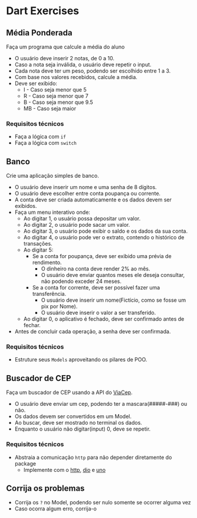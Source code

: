 # Dart Exercises

## Média Ponderada

Faça um programa que calcule a média do aluno

- O usuário deve inserir 2 notas, de 0 a 10.
- Caso a nota seja inválida, o usuário deve repetir o input.
- Cada nota deve ter um peso, podendo ser escolhido entre 1 a 3.
- Com base nos valores recebidos, calcule a média.
- Deve ser exibido:
  - I - Caso seja menor que 5
  - R - Caso seja menor que 7
  - B - Caso seja menor que 9.5
  - MB - Caso seja maior

### Requisitos técnicos

- Faça a lógica com `if`
- Faça a lógica com `switch`

## Banco

Crie uma aplicação simples de banco.

- O usuário deve inserir um nome e uma senha de 8 dígitos.
- O usuário deve escolher entre conta poupança ou corrente.
- A conta deve ser criada automaticamente e os dados devem ser exibidos.
- Faça um menu interativo onde:
  - Ao digitar 1, o usuário possa depositar um valor.
  - Ao digitar 2, o usuário pode sacar um valor.
  - Ao digitar 3, o usuário pode exibir o saldo e os dados da sua conta.
  - Ao digitar 4, o usuário pode ver o extrato, contendo o histórico de transações.
  - Ao digitar 5:
    - Se a conta for poupança, deve ser exibido uma prévia de rendimento.
      - O dinheiro na conta deve render 2% ao mês.
      - O usuário deve enviar quantos meses ele deseja consultar, não podendo exceder 24 meses.
    - Se a conta for corrente, deve ser possível fazer uma transferência.
      - O usuário deve inserir um nome(Fictício, como se fosse um pix por Nome).
      - O usuário deve inserir o valor a ser transferido.
  - Ao digitar 0, o aplicativo é fechado, deve ser confirmado antes de fechar.
- Antes de concluir cada operação, a senha deve ser confirmada.

### Requisitos técnicos

- Estruture seus `Models` aproveitando os pilares de POO.

## Buscador de CEP

Faça um buscador de CEP usando a API do [ViaCep](https://viacep.com.br).

- O usuário deve enviar um cep, podendo ter a mascara(#####-###) ou não.
- Os dados devem ser convertidos em um Model.
- Ao buscar, deve ser mostrado no terminal os dados.
- Enquanto o usuário não digitar(input) 0, deve se repetir.

### Requisitos técnicos

- Abstraia a comunicação `http` para não depender diretamente do package
  - Implemente com o [http](https://pub.dev/packages/http), [dio](https://pub.dev/packages/dio) e [uno](https://pub.dev/packages/uno)

## Corrija os problemas

- Corrija os `?` no Model, podendo ser nulo somente se ocorrer alguma vez
- Caso ocorra algum erro, corrija-o

